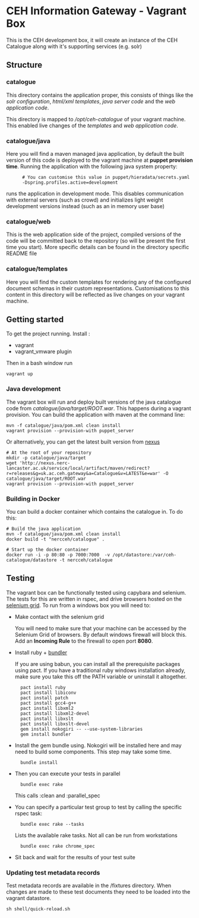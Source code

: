 # CEH Information Gateway - Vagrant Box

This is the CEH development box, it will create an instance of the CEH Catalogue along with it's supporting services (e.g. solr)

## Structure

### catalogue

  This directory contains the application proper, this consists of things like the *solr configuration*, 
  *html/xml templates*, *java server code* and the *web application code*.

  This directory is mapped to */opt/ceh-catalogue* of your vagrant machine. This enabled live changes of
  the *templates* and *web application code*.

### catalogue/java

  Here you will find a maven managed java application, by default the built version of this code is deployed 
  to the vagrant machine at **puppet provision time**. Running the application with the following java system property:

          # You can customise this value in puppet/hieradata/secrets.yaml
          -Dspring.profiles.active=development

  runs the application in development mode. This disables communication with external servers (such as crowd) and 
  initializes light weight development versions instead (such as an in memory user base)

### catalogue/web

  This is the web application side of the project, compiled versions of the code will be committed back to the 
  repository (so will be present the first time you start). More specific details can be found in the directory specific
  README file

### catalogue/templates

  Here you will find the custom templates for rendering any of the configured document schemas in their custom 
  representations. Customisations to this content in this directory will be reflected as live changes on your
  vagrant machine.

## Getting started

To get the project running. Install :

* vagrant
* vagrant_vmware plugin

Then in a bash window run

    vagrant up

### Java development

The vagrant box will run and deploy built versions of the java catalogue code from *catalogue/java/target/ROOT.war*. This happens during a vagrant provision. You can build the application with maven at the command line:

    mvn -f catalogue/java/pom.xml clean install
    vagrant provision --provision-with puppet_server

Or alternatively, you can get the latest built version from [nexus](http://nexus.nerc-lancaster.ac.uk/service/local/artifact/maven/redirect?r=releases&g=uk.ac.ceh.gateway&a=Catalogue&v=LATEST&e=war)

    # At the root of your repository
    mkdir -p catalogue/java/target
    wget 'http://nexus.nerc-lancaster.ac.uk/service/local/artifact/maven/redirect?r=releases&g=uk.ac.ceh.gateway&a=Catalogue&v=LATEST&e=war' -O catalogue/java/target/ROOT.war
    vagrant provision --provision-with puppet_server

### Building in Docker

You can build a docker container which contains the catalogue in. To do this:

    # Build the java application
    mvn -f catalogue/java/pom.xml clean install
    docker build -t "nercceh/catalogue" .

    # Start up the docker container
    docker run -i -p 80:80 -p 7000:7000  -v /opt/datastore:/var/ceh-catalogue/datastore -t nercceh/catalogue 

## Testing

The vagrant box can be functionally tested using capybara and selenium. The tests for this are written in rspec, and drive browsers hosted on the [selenium grid](http://bamboo.ceh.ac.uk:4444/grid/console). To run from a windows box you will need to:

* Make contact with the selenium grid

  You will need to make sure that your machine can be accessed by the Selenium Grid of browsers. By default windows firewall will block this. Add an **Incoming Rule** to the firewall to open port **8080**.

* Install ruby + [bundler](http://bundler.io/)

  If you are using babun, you can install all the prerequisite packages using pact. If you have a traditional ruby windows installation already, make sure you take this off the PATH variable or uninstall it altogether.

        pact install ruby
        pact install libiconv
        pact install patch
        pact install gcc4-g++
        pact install libxml2
        pact install libxml2-devel
        pact install libxslt
        pact install libxslt-devel
        gem install nokogiri -- --use-system-libraries
        gem install bundler

* Install the gem bundle using. Nokogiri will be installed here and may need to build some components. This step may take some time.

        bundle install

* Then you can execute your tests in parallel

        bundle exec rake
  This calls :clean and :parallel_spec

* You can specify a particular test group to test by calling the specific rspec task:

        bundle exec rake --tasks
  Lists the available rake tasks. Not all can be run from workstations

        bundle exec rake chrome_spec

* Sit back and wait for the results of your test suite

### Updating test metadata records
Test metadata records are available in the /fixtures directory. When changes are made to these test documents they need to be loaded into the vagrant datastore.

    sh shell/quick-reload.sh
